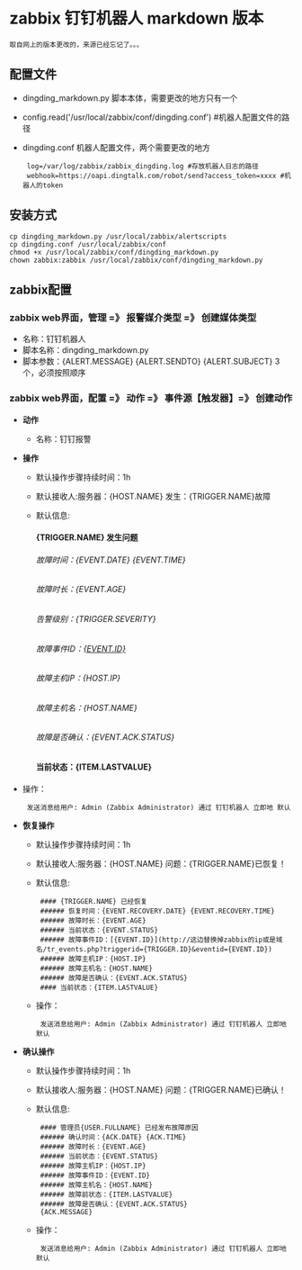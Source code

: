 # zabbix 钉钉机器人 markdown 版本

    取自网上的版本更改的，来源已经忘记了。。。

## 配置文件

 
 - dingding_markdown.py 脚本本体，需要更改的地方只有一个
 - config.read('/usr/local/zabbix/conf/dingding.conf') #机器人配置文件的路径
 - dingding.conf 机器人配置文件，两个需要更改的地方

	    log=/var/log/zabbix/zabbix_dingding.log #存放机器人日志的路径
	    webhook=https://oapi.dingtalk.com/robot/send?access_token=xxxx #机器人的token

## 安装方式

    cp dingding_markdown.py /usr/local/zabbix/alertscripts
    cp dingding.conf /usr/local/zabbix/conf
    chmod +x /usr/local/zabbix/conf/dingding_markdown.py
    chown zabbix:zabbix /usr/local/zabbix/conf/dingding_markdown.py

## zabbix配置

### zabbix web界面，管理 =》 报警媒介类型 =》 创建媒体类型

 - 名称：钉钉机器人
 - 脚本名称：dingding_markdown.py
 - 脚本参数：{ALERT.MESSAGE} {ALERT.SENDTO} {ALERT.SUBJECT} 3个，必须按照顺序
 
### zabbix web界面，配置 =》 动作 =》 事件源【触发器】=》 创建动作
 - **动作**

	 - 名称：钉钉报警

 - **操作**

	 - 默认操作步骤持续时间：1h
	 - 默认接收人:服务器：{HOST.NAME} 发生：{TRIGGER.NAME}故障
	 - 默认信息:

		#### {TRIGGER.NAME} 发生问题
	    ###### 故障时间：{EVENT.DATE} {EVENT.TIME}
	    ###### 故障时长：{EVENT.AGE}
	    ###### 告警级别：{TRIGGER.SEVERITY}
	    ###### 故障事件ID：[{EVENT.ID}](http://这边替换掉zabbix的ip或是域名/tr_events.php?triggerid={TRIGGER.ID}&eventid={EVENT.ID})
	    ###### 故障主机IP：{HOST.IP}
	    ###### 故障主机名：{HOST.NAME}
	    ###### 故障是否确认：{EVENT.ACK.STATUS}
	    #### 当前状态：{ITEM.LASTVALUE}
	    
 - 操作：
 
	    发送消息给用户: Admin (Zabbix Administrator) 通过 钉钉机器人 立即地 默认
	    
- **恢复操作**

	 - 默认操作步骤持续时间：1h
	 - 默认接收人:服务器：{HOST.NAME} 问题：{TRIGGER.NAME}已恢复！
	 - 默认信息:

		    #### {TRIGGER.NAME} 已经恢复
		    ###### 恢复时间：{EVENT.RECOVERY.DATE} {EVENT.RECOVERY.TIME}
		    ###### 故障时长：{EVENT.AGE}
		    ###### 当前状态：{EVENT.STATUS}
		    ###### 故障事件ID：[{EVENT.ID}](http://这边替换掉zabbix的ip或是域名/tr_events.php?triggerid={TRIGGER.ID}&eventid={EVENT.ID})
		    ###### 故障主机IP：{HOST.IP}
		    ###### 故障主机名：{HOST.NAME}
		    ###### 故障是否确认：{EVENT.ACK.STATUS}
		    #### 当前状态：{ITEM.LASTVALUE}

	 - 操作：

		    发送消息给用户: Admin (Zabbix Administrator) 通过 钉钉机器人 立即地 默认
 - **确认操作**
	 - 默认操作步骤持续时间：1h
	 - 默认接收人:服务器：{HOST.NAME} 问题：{TRIGGER.NAME}已确认！
	 - 默认信息:

		    #### 管理员{USER.FULLNAME} 已经发布故障原因
		    ###### 确认时间：{ACK.DATE} {ACK.TIME}
		    ###### 故障时长：{EVENT.AGE}
		    ###### 当前状态：{EVENT.STATUS}
		    ###### 故障主机IP：{HOST.IP}
		    ###### 故障事件ID：{EVENT.ID}
		    ###### 故障主机名：{HOST.NAME}
		    ###### 故障前状态：{ITEM.LASTVALUE}
		    ###### 故障是否确认：{EVENT.ACK.STATUS}
		    {ACK.MESSAGE}

	 - 操作：

		    发送消息给用户: Admin (Zabbix Administrator) 通过 钉钉机器人 立即地 默认

